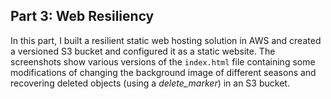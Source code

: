 ## Part 3: Web Resiliency
In this part, I built a resilient static web hosting solution in AWS and created a versioned S3 bucket and configured it as a static website. The screenshots show various versions of the `index.html` file containing some modifications of changing the background image of different seasons and recovering deleted objects (using a _delete_marker_) in an S3 bucket.